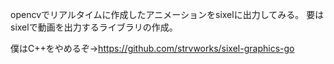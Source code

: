 opencvでリアルタイムに作成したアニメーションをsixelに出力してみる。
要はsixelで動画を出力するライブラリの作成。

僕はC++をやめるぞ→https://github.com/strvworks/sixel-graphics-go
